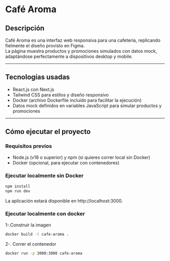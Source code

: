 # Café Aroma

## Descripción

Café Aroma es una interfaz web responsiva para una cafetería, replicando fielmente el diseño provisto en Figma.  
La página muestra productos y promociones simulados con datos mock, adaptándose perfectamente a dispositivos desktop y mobile.

---

## Tecnologías usadas

- React.js con Next.js
- Tailwind CSS para estilos y diseño responsivo
- Docker (archivo Dockerfile incluido para facilitar la ejecución)
- Datos mock definidos en variables JavaScript para simular productos y promociones

---

## Cómo ejecutar el proyecto

### Requisitos previos

- Node.js (v18 o superior) y npm (si quieres correr local sin Docker)  
- Docker (opcional, para ejecutar con contenedores)  

### Ejecutar localmente sin Docker

```bash
npm install
npm run dev
```
La aplicación estará disponible en http://localhost:3000.

### Ejecutar localmente con docker

 1-.Construir la imagen
```bash
docker build -t cafe-aroma .
```
 2-. Correr el contenedor
 ```bash
docker run -p 3000:3000 cafe-aroma
```